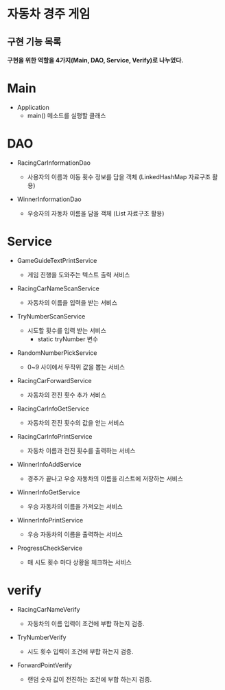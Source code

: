 # 자동차 경주 게임

## 구현 기능 목록

#### 구현을 위한 역할을 4가지(Main, DAO, Service, Verify)로 나누었다. 

# Main
+ Application
  + main() 메소드를 실행할 클래스



# DAO
+ RacingCarInformationDao
  + 사용자의 이름과 이동 횟수 정보를 담을 객체 (LinkedHashMap 자료구조 활용)
  

+ WinnerInformationDao
  + 우승자의 자동차 이름을 담을 객체 (List 자료구조 활용)




# Service
+ GameGuideTextPrintService
    + 게임 진행을 도와주는 텍스트 출력 서비스


+ RacingCarNameScanService
  + 자동차의 이름을 입력을 받는 서비스


+ TryNumberScanService
    + 시도할 횟수를 입력 받는 서비스
        + static tryNumber 변수


+ RandomNumberPickService
    + 0~9 사이에서 무작위 값을 뽑는 서비스


+ RacingCarForwardService
  + 자동차의 전진 횟수 추가 서비스


+ RacingCarInfoGetService
    + 자동차의 전진 횟수의 값을 얻는 서비스
    

+ RacingCarInfoPrintService
  + 자동차 이름과 전진 횟수를 출력하는 서비스


+ WinnerInfoAddService
  + 경주가 끝나고 우승 자동차의 이름을 리스트에 저장하는 서비스


+ WinnerInfoGetService
  + 우승 자동차의 이름을 가져오는 서비스


+ WinnerInfoPrintService
  + 우승 자동차의 이름을 출력하는 서비스


+ ProgressCheckService
  + 매 시도 횟수 마다 상황을 체크하는 서비스





# verify
+ RacingCarNameVerify
  + 자동차의 이름 입력이 조건에 부합 하는지 검증.


+ TryNumberVerify
  + 시도 횟수 입력이 조건에 부합 하는지 검증.


+ ForwardPointVerify
  + 랜덤 숫자 값이 전진하는 조건에 부합 하는지 검증.


